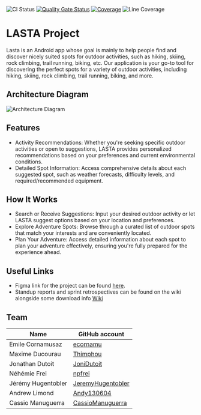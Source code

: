 ![CI Status](https://github.com/LASTA-OUTDOOR/lasta/actions/workflows/ci.yml/badge.svg?branch=main)
[![Quality Gate Status](https://sonarcloud.io/api/project_badges/measure?project=LASTA-OUTDOOR_lasta&metric=alert_status)](https://sonarcloud.io/summary/new_code?id=LASTA-OUTDOOR_lasta)
[![Coverage](https://sonarcloud.io/api/project_badges/measure?project=LASTA-OUTDOOR_lasta&metric=coverage)](https://sonarcloud.io/summary/new_code?id=LASTA-OUTDOOR_lasta)
![Line Coverage](https://img.shields.io/badge/dynamic/json?url=https%3A%2F%2Fsonarcloud.io%2Fapi%2Fqualitygates%2Fproject_status%3FprojectKey%3DLASTA-OUTDOOR_lasta&query=%24.projectStatus.conditions%5B%3F(%40.metricKey%3D%3D'line_coverage')%5D.actualValue&suffix=%25&label=Line%20Coverage&link=https%3A%2F%2Fsonarcloud.io%2Fcomponent_measures%3Fmetric%3Dnew_line_coverage%26id%3DLASTA-OUTDOOR_lasta)



# LASTA Project

Lasta is an Android app whose goal is mainly to help people find and discover nicely suited spots for outdoor activities, such as hiking, skiing, rock climbing, trail running, biking, etc.
Our application is your go-to tool for discovering the perfect spots for a variety of outdoor activities, including hiking, skiing, rock climbing, trail running, biking, and more.
## Architecture Diagram

![Architecture Diagram](Architecture_diagram.jpg)
## Features

-   Activity Recommendations: Whether you're seeking specific outdoor activities or open to suggestions, LASTA provides personalized recommendations based on your preferences and current environmental conditions.
-   Detailed Spot Information: Access comprehensive details about each suggested spot, such as weather forecasts, difficulty levels, and required/recommended equipment.

## How It Works

-   Search or Receive Suggestions: Input your desired outdoor activity or let LASTA suggest options based on your location and preferences.
-   Explore Adventure Spots: Browse through a curated list of outdoor spots that match your interests and are conveniently located.
-   Plan Your Adventure: Access detailed information about each spot to plan your adventure effectively, ensuring you're fully prepared for the experience ahead.

## Useful Links

- Figma link for the project can be found [here](https://www.figma.com/files/project/216392243).
- Standup reports and sprint retrospectives can be found on the wiki alongside some download info [Wiki](https://github.com/LASTA-OUTDOOR/lasta/wiki)

## Team
| Name               | GitHub account                                            |
|--------------------|-----------------------------------------------------------|
| Emile Cornamusaz   | [ecornamu](https://github.com/ecornamu)                   |
| Maxime Ducourau    | [Thimphou](https://github.com/Thimphou)                   |
| Jonathan Dutoit    | [JoniDutoit](https://github.com/JoniDutoit)               |
| Néhémie Frei       | [npfrei](https://github.com/npfrei)                       |
| Jérémy Hugentobler | [JeremyHugentobler](https://github.com/JeremyHugentobler) |
| Andrew Limond      | [Andy130604](https://github.com/Andy130604)               |
| Cassio Manuguerra  | [CassioManuguerra](https://github.com/CassioManuguerra)   |
